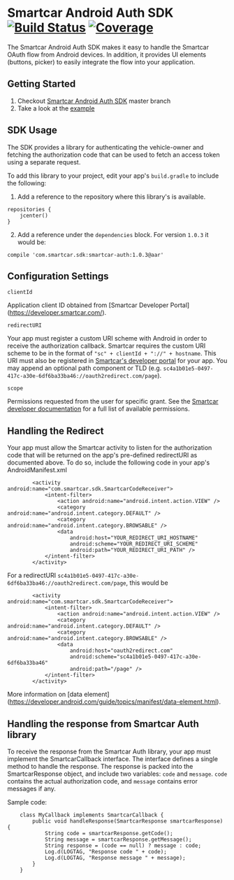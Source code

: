 # Smartcar Android Auth SDK [![Build Status][ci-image]][ci-url] [![Coverage][coverage-image]][coverage-url]

The Smartcar Android Auth SDK makes it easy to handle the Smartcar OAuth flow from
Android devices. In addition, it provides UI elements (buttons, picker) to easily integrate
the flow into your application.

## Getting Started

1. Checkout [Smartcar Android Auth SDK](https://github.com/smartcar/android-sdk) master branch
2. Take a look at the [example](example/src/main/java/com/smartcar/example/MainActivity.java)

## SDK Usage

The SDK provides a library for authenticating the vehicle-owner and fetching the authorization code
that can be used to fetch an access token using a separate request.

To add this library to your project, edit your app's `build.gradle` to include the following:

1. Add a reference to the repository where this library's is available.
```
repositories {
    jcenter()
}
```

2. Add a reference under the `dependencies` block.
For version `1.0.3` it would be:
```
compile 'com.smartcar.sdk:smartcar-auth:1.0.3@aar'
```

## Configuration Settings

`clientId`

Application client ID obtained from [Smartcar Developer Portal] (https://developer.smartcar.com/).

`redirectURI`

Your app must register a custom URI scheme with Android in order to receive the
authorization callback. Smartcar requires the custom URI scheme to be in the
format of `"sc" + clientId + "://" + hostname`. This URI must also be registered
in [Smartcar's developer portal](https://developer.smartcar.com) for your app.
You may append an optional path component or TLD (e.g. `sc4a1b01e5-0497-417c-a30e-6df6ba33ba46://oauth2redirect.com/page`).

`scope`

Permissions requested from the user for specific grant. See the [Smartcar developer documentation](https://developer.smartcar.com/docs)
for a full list of available permissions.

## Handling the Redirect

Your app must allow the Smartcar activity to listen for the authorization code that will be returned on the
app's pre-defined redirectURI as documented above. To do so, include the following code in your app's
AndroidManifest.xml

```
        <activity android:name="com.smartcar.sdk.SmartcarCodeReceiver">
            <intent-filter>
                <action android:name="android.intent.action.VIEW" />
                <category android:name="android.intent.category.DEFAULT" />
                <category android:name="android.intent.category.BROWSABLE" />
                <data
                    android:host="YOUR_REDIRECT_URI_HOSTNAME"
                    android:scheme="YOUR_REDIRECT_URI_SCHEME"
                    android:path="YOUR_REDIRECT_URI_PATH" />
            </intent-filter>
        </activity>
```

For a redirectURI `sc4a1b01e5-0497-417c-a30e-6df6ba33ba46://oauth2redirect.com/page`, this would be

```
        <activity android:name="com.smartcar.sdk.SmartcarCodeReceiver">
            <intent-filter>
                <action android:name="android.intent.action.VIEW" />
                <category android:name="android.intent.category.DEFAULT" />
                <category android:name="android.intent.category.BROWSABLE" />
                <data
                    android:host="oauth2redirect.com"
                    android:scheme="sc4a1b01e5-0497-417c-a30e-6df6ba33ba46"
                    android:path="/page" />
            </intent-filter>
        </activity>
```

More information on [data element] (https://developer.android.com/guide/topics/manifest/data-element.html).

## Handling the response from Smartcar Auth library

To receive the response from the Smartcar Auth library, your app must implement the SmartcarCallback interface.
The interface defines a single method to handle the response. The response is packed into the SmartcarResponse object,
and include two variables: `code` and `message`. `code` contains the actual authorization code, and `message`
contains error messages if any.

Sample code:

```
    class MyCallback implements SmartcarCallback {
        public void handleResponse(SmartcarResponse smartcarResponse) {
            String code = smartcarResponse.getCode();
            String message = smartcarResponse.getMessage();
            String response = (code == null) ? message : code;
            Log.d(LOGTAG, "Response code " + code);
            Log.d(LOGTAG, "Response message " + message);
        }
    }
```

[ci-image]: https://travis-ci.com/smartcar/android-sdk.svg?token=6Yrkze1DNb8WHnHxrCy6&branch=master
[ci-url]: https://travis-ci.com/smartcar/android-sdk

[coverage-image]: https://codecov.io/gh/smartcar/android-sdk/branch/master/graph/badge.svg?token=RhacvrisiW
[coverage-url]: https://codecov.io/gh/smartcar/android-sdk
